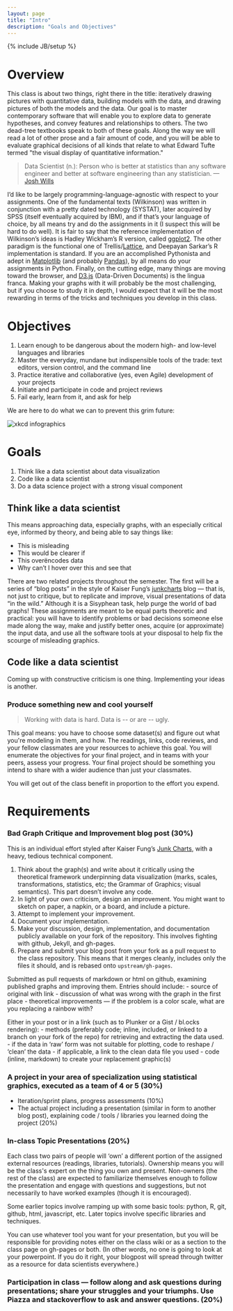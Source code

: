 ```yaml
---
layout: page
title: "Intro"
description: "Goals and Objectives"
---
```

{% include JB/setup %}
    
# Overview
This class is about two things, right there in the title: iteratively drawing pictures with quantitative data, building models with the data, and drawing pictures of both the models and the data. Our goal is to master contemporary software that will enable you to explore data to generate hypotheses, and convey features and relationships to others. The two dead-tree textbooks speak to both of these goals. Along the way we will read a lot of other prose and a fair amount of code, and you will be able to evaluate graphical decisions of all kinds that relate to what Edward Tufte termed "the visual display of quantitative information."

>Data Scientist (n.): Person who is better at statistics than any software engineer and better at software engineering than any statistician.
> —[Josh Wills](https://twitter.com/josh_wills/status/198093512149958656)

I’d like to be largely programming-language-agnostic with respect to your assignments. One of the fundamental texts (Wilkinson) was written in conjunction with a pretty dated technology (SYSTAT), later acquired by SPSS (itself eventually acquired by IBM), and if that’s your language of choice, by all means try and do the assignments in it (I suspect this will be hard to do well). It is fair to say that the reference implementation of Wilkinson’s ideas is Hadley Wickham’s R version, called [ggplot2](http://ggplot2.org). The other paradigm is the functional one of Trellis/[Lattice](http://lmdvr.r-forge.r-project.org/figures/figures.html), and Deepayan Sarkar’s R implementation is standard. If you are an accomplished Pythonista and adept in [Matplotlib](http://matplotlib.org) (and probably [Pandas](http://pandas.pydata.org)), by all means do your assignments in Python. Finally, on the cutting edge, many things are moving toward the browser, and [D3.js](http://d3js.org) (Data-Driven Documents) is the lingua franca. Making your graphs with it will probably be the most challenging, but if you choose to study it in depth, I would expect that it will be the most rewarding in terms of the tricks and techniques you develop in this class.

# Objectives #

1. Learn enough to be dangerous about the modern high- and low-level languages and libraries
1. Master the everyday, mundane but indispensible tools of the trade: text editors, version control, and the command line
1. Practice iterative and collaborative (yes, even Agile) development of your projects
1. Initiate and participate in code and project reviews
1. Fail early, learn from it, and ask for help

We are here to do what we can to prevent this grim future:

![xkcd infographics](http://imgs.xkcd.com/comics/tall_infographics.png)

# Goals #

1. Think like a data scientist about data visualization
1. Code like a data scientist
1. Do a data science project with a strong visual component

## Think like a data scientist ##

This means approaching data, especially graphs, with an especially critical eye, informed by theory, and being able to say things like:

- This is misleading
- This would be clearer if
- This overëncodes data
- Why can’t I hover over this and see that

There are two related projects throughout the semester. The first will be a series of “blog posts” in the style of Kaiser Fung’s [junkcharts](http://junkcharts.typepad.com) blog — that is, not just to critique, but to replicate and improve, visual presentations of data “in the wild.” Although it is a  Sisyphean task, help purge the world of bad graphs! These assignments are meant to be equal parts theoretic and practical: you will have to identify problems or bad decisions someone else made along the way, make and justify better ones, acquire (or approximate) the input data, and use all the software tools at your disposal to help fix the scourge of misleading graphics.

## Code like a data scientist ##

Coming up with constructive criticism is one thing. Implementing your ideas is another. 

### Produce something new and cool yourself ###

>Working with data is hard. Data is -- or are -- ugly.

This goal means: you have to choose some dataset(s) and figure out what you're modeling in them, and how. The readings, links, code reviews, and your fellow classmates are your resources to achieve this goal. You will enumerate the objectives for your final project, and in teams with your peers, assess your progress. Your final project should be something you intend to share with a wider audience than just your classmates. 

You will get out of the class benefit in proportion to the effort you expend. 

# Requirements

### Bad Graph Critique and Improvement blog post (30%)

  This is an individual effort styled after Kaiser Fung’s [Junk Charts](http://junkcharts.com), with a heavy, tedious technical component.

  1. Think about the graph(s) and write about it critically using the theoretical framework underpinning data visualization (marks, scales, transformations, statistics, etc; the Grammar of Graphics; visual semantics). This part doesn’t involve any code.
  1. In light of your own criticism, design an improvement. You might want to sketch on paper, a napkin, or a board, and include a picture.
  1. Attempt to implement your improvement.
  1. Document your implementation.
  1. Make your discussion, design, implementation, and documentation publicly available on your fork of the repository. This involves fighting with github, Jekyll, and gh-pages.
  1. Prepare and submit your blog post from your fork as a pull request to the class repository. This means that it merges cleanly, includes only the files it should, and is rebased onto `upstream/gh-pages`.

  Submitted as pull requests of markdown or html on github, examining published graphs and improving them. Entries should include:
     - source of original with link
     - discussion of what was wrong with the graph in the first place
     - theoretical improvements — if the problem is a color scale, what are you replacing a rainbow with?

  Either in your post or in a link (such as to Plunker or a Gist / bl.ocks rendering): 
     - methods (preferably code; inline, included, or linked to a branch on your fork of the repo) for retrieving and extracting the data used.
     - if the data in ‘raw’ form was not suitable for plotting, code to reshape / ‘clean’ the data
     - if applicable, a link to the clean data file you used
     - code (inline, markdown) to create your replacement graphic(s)


### A project in your area of specialization using statistical graphics, executed as a team of 4 or 5 (30%)

   - Iteration/sprint plans, progress assessments (10%)
   - The actual project including a presentation (similar in form to another blog post), explaining code / tools / libraries you learned doing the project (20%)

### In-class Topic Presentations (20%)

Each class two pairs of people will ‘own’ a different portion of the assigned external resources (readings, libraries, tutorials). Ownership means you will be the class's expert on the thing you own and present. Non-owners (the rest of the class) are expected to familiarize themselves enough to follow the presentation and engage with questions and suggestions, but not necessarily to have worked examples (though it is encouraged).

Some earlier topics involve ramping up with some basic tools: python, R, git, github, html, javascript, etc. Later topics involve specific libraries and techniques.

You can use whatever tool you want for your presentation, but you will be responsible for providing notes either on the class wiki or as a section to the class page on gh-pages or both. (In other words, no one is going to look at your powerpoint. If you do it right, your blogpost will spread through twitter as a resource for data scientists everywhere.)

### Participation in class — follow along and ask questions during presentations; share your struggles and your triumphs. Use Piazza and stackoverflow to ask and answer questions. (20%)
